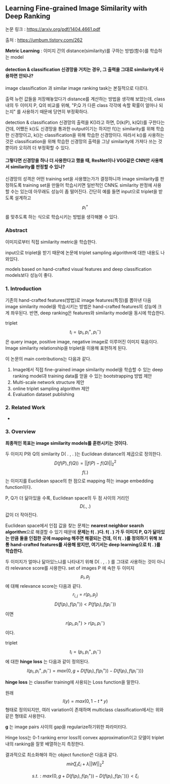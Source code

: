 ## Learning Fine-grained Image Similarity with Deep Ranking

논문 링크 : https://arxiv.org/pdf/1404.4661.pdf

출처 : https://umbum.tistory.com/262

**Metric Learning** : 이미지 간의 distance(similarity)를 구하는 방법(함수)를 학습하는 model



#### detection & classification 신경망을 거치는 경우, 그 출력을 그대로 similarity에 사용하면 안되나?

image classification 과 similar image ranking task는 본질적으로 다르다.

출력 뉴런 값들을 저장해놓았다가 distance를 계산하는 방법을 생각해 보았는데, class 내의 두 이미지 P, Q의 비교를 위해, "P,Q 가 다른 class 각각에 속할 확률이 얼마나 되는지" 를 사용하기 때문에 당연히 부정확하다.

detection & classification 신경망의 출력을 K()라고 하면, D(k(P), k(Q))를 구한다는 건데, 어쨌든 k()도 신경망을 통과한 output이기는 하지만 f()는 similarity를 위해 학습한 신경망이고, k()는 classification을 위해 학습한 신경망이다. 따라서 k()를 사용하는 것은 classification을 위해 학습한 신경망의 출력을 그냥 similarity에 가져다 쓰는 것 뿐이라 오히려 더 부정확할 수 있다.



#### 그렇다면 신경망을 하나 더 사용한다고 했을 때, ResNet이나 VGG같은 CNN만 사용해서 similarity를 판정할 수 있나?

신경망의 성격은 어떤 training set을 사용했는가가 결정하니까 image similarity를 판정하도록 training set을 만들어 학습시키면 일반적인 CNN도 similarity 판정에 사용할 수는 있는데 아무래도 성능이 좀 떨어진다. 간단히 예를 들면 input으로 triplet을 받도록 설계하고 $$p_i^+$$ 를 맞추도록 하는 식으로 학습시키는 방법을 생각해볼 수 있다.



### Abstract

이미지로부터 직접 similarity metric을 학습한다.

input으로 triplet을 받기 때문에 논문에 triplet sampling algorithm에 대한 내용도 나와있다.

models based on hand-crafted visual features and deep classification models보다 성능이 좋다.



### 1. Introduction

기존의 hand-crafted features(방법)로 image features(특징)를 뽑아낸 다음 image similarity model을 학습시키는 방법은 hand-crafted features의 성능에 크게 좌우된다. 반면, deep ranking은 features와 similarity model을 동시에 학습한다.

triplet $$t_i = (p_i,p_i^+,p_i^-)$$ 은 query image, positive image, negative image로 이루어진 이미지 묶음이다. Image similarity relationship을 triplet을 이용해 표현하게 된다. 

이 논문의 main contributions는 다음과 같다.

1. Image에서 직접 fine-grained image similarity model을 학습할 수 있는 deep ranking model과 training data를 얻을 수 있는 bootstrapping 방법 제안
2. Multi-scale network structure 제안
3. online triplet sampling algorithm 제안
4. Evaluation dataset publishing



### 2. Related Work

-



### 3. Overview

**최종적인 목표는 image similarity models를 훈련시키는 것이다.**

두 이미지 P와 Q의 similarity D( . , . )는 Euclidean distance의 제곱으로 정의한다.
$$
D(f(P),f(Q)) = ||f(P) - f(Q)||_2^2
$$
$$f( . )$$ 는 이미지를 Euclidean space의 한 점으로 mapping 하는 image embedding function이다.

P, Q가 더 닮아있을 수록, Euclidean space의 두 점 사이의 거리인 $$D( . , . )$$ 값이 더 작아진다.

Euclidean space에서 인접 값을 찾는 문제는 **nearest neighbor search algorithm**으로 해결할 수 있기 때문에 **문제는 f( . )다. f( . ) 가 두 이미지 P, Q가 닮아있는 만큼 둘을 인접한 곳에 mapping 해주면 해결되는 건데, 이 f( . )를 정의하기 위해 보통 hand-crafted features를 사용해 왔지만, 여기서는 deep learning으로 f( . )를 학습한다.**

두 이미지가 얼마나 닮아있느냐를 나타내기 위해 D( . , . ) 를 그대로 사용하는 것이 아니라 relevance score를 사용한다. set of images P 에 속한 두 이미지 $$p_i,p_j$$ 에 대해 relevance score는 다음과 같다.
$$
r_{i,j} = r(p_i,p_j)
$$
$$D(f(p_i),f(p_i^+)) < P(f(p_i),f(p_i^-))$$ 이면 $$r(p_i,p_i^+) > r(p_i,p_i^-)$$ 이다.

triplet $$t_i = (p_i,p_i^+,p_i^-)$$ 에 대한 **hinge loss** 는 다음과 같이 정의된다.
$$
l(p_i,p_i^+,p_i^-) = max{\{ 0, g+D(f(p_i),f(p_i^+))-D(f(p_i),f(p_i^-))\}}
$$


**hinge loss** 는 classifier training에 사용되는 Loss function을 말한다.

원래 $$l(y) = max(0,1-t*y)$$ 형태로 정의되지만, 여러 variation이 존재하며 multiclass classification에서는 위와 같은 형태로 사용한다.

**g** 는 image pairs 사이의 gap을 regularize하기위한 파라미터다.

Hinge loss는 0-1 ranking error loss의 convex approximation이고 모델이 triplet 내의 ranking을 잘못 배열하는지 측정한다. 

결과적으로 최소화해야 하는 object function은 다음과 같다.
$$
min\sum_i\xi_i+\lambda||W||_2^2
$$

$$
s.t . : max{\{0,g+D(f(p_i),f(p_i^+))-D(f(p_i),f(p_i^-))\}<\xi_i}​
$$



